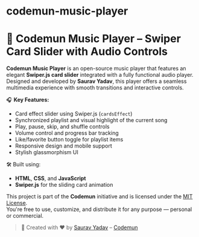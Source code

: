 # codemun-music-player
# 🎵 Codemun Music Player – Swiper Card Slider with Audio Controls

**Codemun Music Player** is an open-source music player that features an elegant **Swiper.js card slider** integrated with a fully functional audio player. Designed and developed by **Saurav Yadav**, this player offers a seamless multimedia experience with smooth transitions and interactive controls.

🎧 **Key Features:**
- Card effect slider using Swiper.js (`cardsEffect`)
- Synchronized playlist and visual highlight of the current song
- Play, pause, skip, and shuffle controls
- Volume control and progress bar tracking
- Like/favorite button toggle for playlist items
- Responsive design and mobile support
- Stylish glassmorphism UI

🛠 Built using:
- **HTML**, **CSS**, and **JavaScript**
- **Swiper.js** for the sliding card animation

This project is part of the **Codemun** initiative and is licensed under the [MIT License](LICENSE).  
You're free to use, customize, and distribute it for any purpose — personal or commercial.

> 🚀 Created with ❤️ by [Saurav Yadav](mailto:sauravboi2023@gmail.com) – [Codemun](https://www.youtube.com/@CODEMUNISLOVE)
